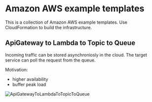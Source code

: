 Amazon AWS example templates
============================

This is a collection of Amazon AWS example templates.
Use CloudFormation to build the infrastructure.

ApiGateway to Lambda to Topic to Queue
--------------------------------------

Incoming traffic can be stored asynchroniosly in the cloud. The target service can poll the request from the queue.

Motivation: 

* higher availability
* buffer peak load

![ApiGatewayToLambdaToTopicToQueue](http://uml.mvnsearch.org/github/trustedshops/aws-examples/blob/master/doc/uml/apigateway_queue_gist.puml)
